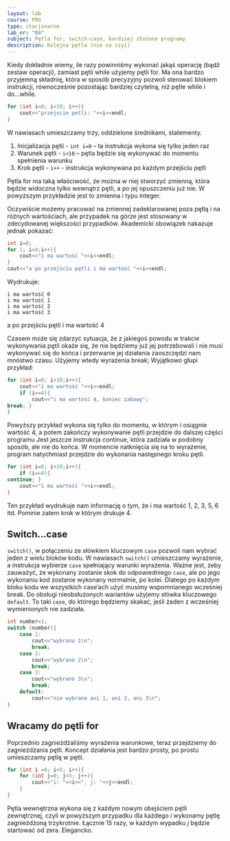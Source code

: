 ```yaml
---
layout: lab
course: PRG
type: stacjonarne
lab_nr: "04"
subject: Pętla for, switch-case, bardziej złożone programy
description: Kolejna pętla (nie na szyi)
---
```


Kiedy dokładnie wiemy, ile razy powinniśmy wykonać jakąś operację (bądź zestaw operacji), zamiast pętli while użyjemy pętli for. Ma ona bardzo przyjemną składnię, która w sposób precyzyjny pozwoli sterować blokiem instrukcji, równocześnie pozostając bardziej czytelną, niż pętle while i do...while.

```c++
for (int i=0; i<10; i++){
    cout<<"przejscie petli: "<<i<<endl;
}
```

W nawiasach umieszczamy trzy, oddzielone średnikami, statementy.
1. Inicjalizacja pętli - ```int i=0``` – ta instrukcja wykona się tylko jeden raz
2. Warunek pętli - ```i<10``` – pętla będzie się wykonywać do momentu spełnienia
warunku
3. Krok pętli - ```i++``` - instrukcja wykonywana po każdym przejściu pętli

Pętla for ma taką właściwość, że można w niej stworzyć zmienną, która będzie widoczna tylko wewnątrz pętli, a po jej opuszczeniu już nie. W powyższym przykładzie jest to zmienna i typu integer.

Oczywiście możemy pracować na zmiennej zadeklarowanej poza pętlą i na różnych wartościach, ale przypadek na górze jest stosowany w zdecydowanej większości przypadków. Akademicki obowiązek nakazuje jednak pokazać:

```c++
int i=0;
for (; i<4;i++){
    cout<<"i ma wartość "<<i<<endl;
}
cout<<"a po przejściu pętli i ma wartość "<<i<<endl;
```

Wydrukuje:
```
i ma wartość 0
i ma wartość 1
i ma wartość 2
i ma wartość 3
```
a po przejściu pętli i ma wartość 4

Czasem może się zdarzyć sytuacja, że z jakiegoś powodu w trakcie wykonywania pętli okaże się, że nie będziemy już jej potrzebowali i nie musi wykonywać się do końca i przerwanie jej działania zaoszczędzi nam mnóstwo czasu. Użyjemy wtedy wyrażenia break;
Wyjątkowo głupi przykład:

```c++
for (int i=0; i<10;i++){
    cout<<"i ma wartość "<<i<<endl;
    if (i==4){
        cout<<"i ma wartość 4, koniec zabawy";
break; }
}
```

Powyższy przykład wykona się tylko do momentu, w którym i osiągnie wartość 4, a potem zakończy wykonywanie pętli przejdzie do dalszej części programu
Jest jeszcze instrukcja continue, która zadziała w podobny sposób, ale nie do końca. W momencie natknięcia się na to wyrażenie, program natychmiast przejdzie do wykonania następnego kroku pętli.

```c++
for (int i=0; i<10;i++){
    if (i==4){
continue; }
    cout<<"i ma wartość "<<i<<endl;
}
```
Ten przykład wydrukuje nam informację o tym, że i ma wartość 1, 2, 3, 5, 6 itd. Pominie zatem krok w którym drukuje 4.

## Switch...case

```switch()```, w połączeniu ze słówkiem kluczowym ```case``` pozwoli nam wybrać jeden z wielu bloków kodu. W nawiasach ```switch()``` umieszczamy wyrażenie, a instrukcja wybierze ```case``` spełniający warunki wyrażenia.
Ważne jest, żeby zauważyć, że wykonany zostanie skok do odpowiedniego ```case```, ale po jego wykonaniu kod zostanie wykonany normalnie, po kolei. Dlatego po każdym bloku kodu we wszystkich case’ach użyć musimy wspomnianego wcześniej break.
Do obsługi nieobsłużonych wariantów użyjemy słówka kluczowego ```default```. To taki ```case```, do którego będziemy skakać, jeśli żaden z wcześniej wymienionych nie zadziała.

```c++
int number=1;
switch (number){
    case 1:
        cout<<"wybrano 1\n";
        break;
    case 2:
        cout<<"wybrano 2\n";
        break;
    case 3:
        cout<<"wybrano 3\n";
        break;
    default:
        cout<<"nie wybrano ani 1, ani 2, ani 3\n";
}
```

## Wracamy do pętli for

Poprzednio zagnieżdżaliśmy wyrażenia warunkowe, teraz przejdziemy do zagnieżdżania pętli. Koncept działania jest bardzo prosty, po prostu umieszczamy pętlę w pętli.

```c++
for (int i =0; i<5; i++){
    for (int j=0; j<3; j++){
        cout<<"i: "<<i<<", j: "<<j<<endl;
    }
}
```

Pętla wewnętrzna wykona się z każdym nowym obejściem pętli zewnętrznej, czyli w powyższym przypadku dla każdego *i* wykonamy pętlę zagnieżdżoną trzykrotnie. Łącznie 15 razy, w każdym wypadku *j* będzie startować od zera. Elegancko.

